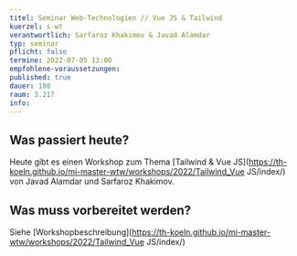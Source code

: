 ```yaml
---
titel: Seminar Web-Technologien // Vue JS & Tailwind
kuerzel: s-wt
verantwortlich: Sarfaroz Khakimov & Javad Alamdar
typ: seminar
pflicht: false
termine: 2022-07-05 13:00
empfohlene-voraussetzungen: 
published: true
dauer: 180
raum: 3.217
info: 
---
```


## Was passiert heute?
Heute gibt es einen Workshop zum Thema [Tailwind & Vue JS](https://th-koeln.github.io/mi-master-wtw/workshops/2022/Tailwind_Vue JS/index/) von Javad Alamdar und Sarfaroz Khakimov.

## Was muss vorbereitet werden?
Siehe [Workshopbeschreibung](https://th-koeln.github.io/mi-master-wtw/workshops/2022/Tailwind_Vue JS/index/)